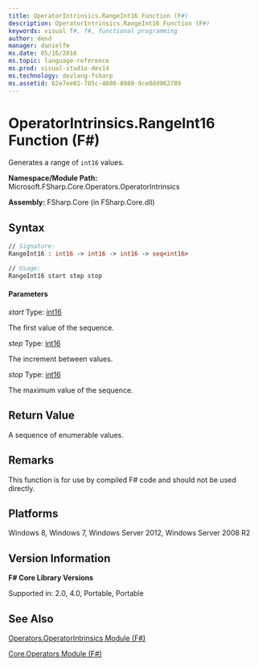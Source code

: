 ```yaml
---
title: OperatorIntrinsics.RangeInt16 Function (F#)
description: OperatorIntrinsics.RangeInt16 Function (F#)
keywords: visual f#, f#, functional programming
author: dend
manager: danielfe
ms.date: 05/16/2016
ms.topic: language-reference
ms.prod: visual-studio-dev14
ms.technology: devlang-fsharp
ms.assetid: 62e7ee01-785c-4608-8988-9ce0dd962789 
---
```


# OperatorIntrinsics.RangeInt16 Function (F#)

Generates a range of `int16` values.

**Namespace/Module Path:** Microsoft.FSharp.Core.Operators.OperatorIntrinsics

**Assembly:** FSharp.Core (in FSharp.Core.dll)


## Syntax

```fsharp
// Signature:
RangeInt16 : int16 -> int16 -> int16 -> seq<int16>

// Usage:
RangeInt16 start step stop
```

#### Parameters
*start*
Type: [int16](https://msdn.microsoft.com/library/608e612c-5a8e-40c4-912f-55788628cb9b)


The first value of the sequence.


*step*
Type: [int16](https://msdn.microsoft.com/library/608e612c-5a8e-40c4-912f-55788628cb9b)


The increment between values.


*stop*
Type: [int16](https://msdn.microsoft.com/library/608e612c-5a8e-40c4-912f-55788628cb9b)


The maximum value of the sequence.

## Return Value

A sequence of enumerable values.

## Remarks
This function is for use by compiled F# code and should not be used directly.

## Platforms
Windows 8, Windows 7, Windows Server 2012, Windows Server 2008 R2

## Version Information
**F# Core Library Versions**

Supported in: 2.0, 4.0, Portable, Portable

## See Also
[Operators.OperatorIntrinsics Module &#40;F&#35;&#41;](Operators.OperatorIntrinsics-Module-%5BFSharp%5D.md)

[Core.Operators Module &#40;F&#35;&#41;](Core.Operators-Module-%5BFSharp%5D.md)
